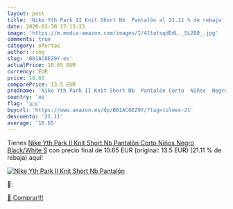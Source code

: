```yaml
---
layout: post
title: 'Nike Yth Park II Knit Short Nb  Pantalón al 21.11 % de rebaja'
date: 2020-03-30 17:13:33
image: 'https://m.media-amazon.com/images/I/41tatsqdDdL._SL200_.jpg'
comments: true
category: ofertas
author: ring
slug: 'B01AC0EZ9Y-es'
actualPrice: 10.65 EUR
currency: EUR
price: 10.65
comparePrice: 13.5 EUR
prodname: 'Nike Yth Park II Knit Short Nb  Pantalón Corto  Niños  Negro  Black/White   S'
country: 'es'
flag: '🇪🇸'
buyurl: 'https://www.amazon.es/dp/B01AC0EZ9Y/?tag=tolees-21'
descuento: '21.11'
average: '10.65'
---
```


Tienes [Nike Yth Park II Knit Short Nb  Pantalón Corto  Niños  Negro  Black/White   S](https://www.amazon.es/dp/B01AC0EZ9Y/?tag=tolees-21) con precio final de  10.65 EUR (original: 13.5 EUR) (21.11 %  de rebaja) aqui!

[![Nike Yth Park II Knit Short Nb  Pantalón](https://m.media-amazon.com/images/I/41tatsqdDdL._SL200_.jpg)](https://www.amazon.es/dp/B01AC0EZ9Y/?tag=tolees-21)

🔎:


[🛒 Comprar!!!](https://www.amazon.es/dp/B01AC0EZ9Y/?tag=tolees-21)
